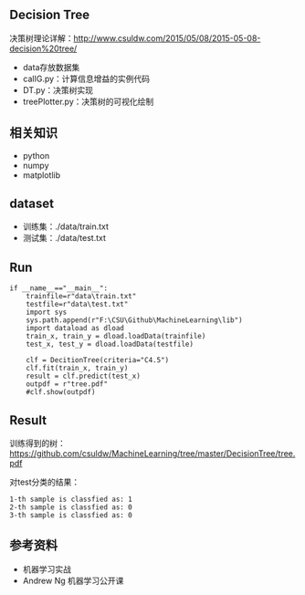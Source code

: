 ## Decision Tree

决策树理论详解：http://www.csuldw.com/2015/05/08/2015-05-08-decision%20tree/

- data存放数据集
- calIG.py：计算信息增益的实例代码
- DT.py：决策树实现
- treePlotter.py：决策树的可视化绘制

## 相关知识

- python
- numpy
- matplotlib

## dataset

- 训练集：./data/train.txt
- 测试集：./data/test.txt

## Run

```
if __name__=="__main__":
    trainfile=r"data\train.txt"
    testfile=r"data\test.txt"
    import sys
    sys.path.append(r"F:\CSU\Github\MachineLearning\lib")  
    import dataload as dload
    train_x, train_y = dload.loadData(trainfile)
    test_x, test_y = dload.loadData(testfile)
    
    clf = DecitionTree(criteria="C4.5")
    clf.fit(train_x, train_y)
    result = clf.predict(test_x)    
    outpdf = r"tree.pdf"
    #clf.show(outpdf)
```

## Result

训练得到的树：https://github.com/csuldw/MachineLearning/tree/master/DecisionTree/tree.pdf

对test分类的结果：

```
1-th sample is classfied as: 1
2-th sample is classfied as: 0
3-th sample is classfied as: 0
```

## 参考资料

- 机器学习实战
- Andrew Ng 机器学习公开课